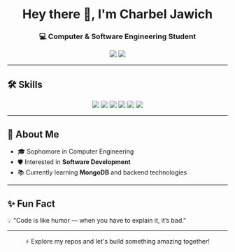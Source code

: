 
<h1 align="center">Hey there 👋, I'm Charbel Jawich</h1>
<h3 align="center">💻 Computer & Software Engineering Student</h3>


<p align="center">
  <a href="mailto:charbel.jawich2021@outlook.com"><img src="https://img.shields.io/badge/Email-Contact%20Me-blue?style=for-the-badge&logo=microsoft-outlook"></a>
  <a href="https://instagram.com/charbeljawich_"><img src="https://img.shields.io/badge/Instagram-Follow-pink?style=for-the-badge&logo=instagram"></a>
</p>

---

## 🛠 Skills
<p align="center">
  <img src="https://img.shields.io/badge/Java-ED8B00?style=for-the-badge&logo=java&logoColor=white"/>
  <img src="https://img.shields.io/badge/Python-3776AB?style=for-the-badge&logo=python&logoColor=white"/>
  <img src="https://img.shields.io/badge/C%2B%2B-00599C?style=for-the-badge&logo=cplusplus&logoColor=white"/>
  <img src="https://img.shields.io/badge/Linux-FCC624?style=for-the-badge&logo=linux&logoColor=black"/>
  <img src="https://img.shields.io/badge/HTML5-E34F26?style=for-the-badge&logo=html5&logoColor=white"/>
  <img src="https://img.shields.io/badge/JavaScript-F7DF1E?style=for-the-badge&logo=javascript&logoColor=black"/>
</p>

---

## 🚀 About Me
- 🎓 Sophomore in Computer Engineering  
- 🛡 Interested in **Software Development**  
- 📚 Currently learning **MongoDB** and backend technologies  
---


## ✨ Fun Fact
💡 "Code is like humor — when you have to explain it, it’s bad."

---

<p align="center">⚡ Explore my repos and let's build something amazing together!</p>
